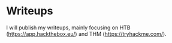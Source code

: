 # Writeups

I will publish my writeups, mainly focusing on HTB (https://app.hackthebox.eu/) and THM (https://tryhackme.com/).
